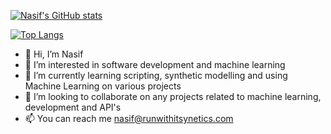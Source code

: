 [![Nasif's GitHub stats](https://github-readme-stats.vercel.app/api?username=nasif-rwi&count_private=true&show_icons=true&theme=radical)](https://github.com/nasif-rwi/github-readme-stats)

[![Top Langs](https://github-readme-stats.vercel.app/api/top-langs/?username=nasif-rwi&layout=compact)](https://github.com/nasif-rwi/github-readme-stats)


- 👋 Hi, I’m Nasif
- 👀 I’m interested in software development and machine learning
- 🌱 I’m currently learning scripting, synthetic modelling and using Machine Learning on various projects
- 💞️ I’m looking to collaborate on any projects related to machine learning, development and API's
- 📫 You can reach me nasif@runwithitsynetics.com

<!---
nasif-rwi/nasif-rwi is a ✨ special ✨ repository because its `README.md` (this file) appears on your GitHub profile.
You can click the Preview link to take a look at your changes.
--->
